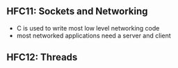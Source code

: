## HFC11: Sockets and Networking

* C is used to write most low level networking code
* most networked applications need a server and client
## HFC12: Threads

